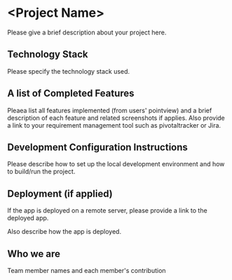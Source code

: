 # \<Project Name\>
Please give a brief description about your project here. 

## Technology Stack
Please specify the technology stack used.

## A list of Completed Features 
Pleaea list all features implemented (from users' pointview) and a brief description of each feature and related screenshots if applies. 
Also provide a link to your requirement management tool such as pivotaltracker or Jira. 

## Development Configuration Instructions
Please describe how to set up the local development environment and how to build/run the project.

## Deployment (if applied) 
If the app is deployed on a remote server, please provide a link to the deployed app. 

Also describe how the app is deployed. 

## Who we are
Team member names and each member's contribution
